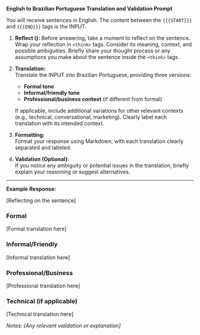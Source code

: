 **English to Brazilian Portuguese Translation and Validation Prompt**

You will receive sentences in English. The content between the `{{{START}}}` and `{{{END}}}` tags is the INPUT.

1. **Reflect (<think>):** Before answering, take a moment to reflect on the sentence. Wrap your reflection in `<think>` tags. Consider its meaning, context, and possible ambiguities. Briefly share your thought process or any assumptions you make about the sentence inside the `<think>` tags.
2. **Translation:**  
   Translate the INPUT into Brazilian Portuguese, providing three versions:  
   - **Formal tone**  
   - **Informal/friendly tone**  
   - **Professional/business context** (if different from formal)  

   If applicable, include additional variations for other relevant contexts (e.g., technical, conversational, marketing). Clearly label each translation with its intended context.

3. **Formatting:**  
   Format your response using Markdown, with each translation clearly separated and labeled.

4. **Validation (Optional):**  
   If you notice any ambiguity or potential issues in the translation, briefly explain your reasoning or suggest alternatives.

---

**Example Response:**

<think>[Reflecting on the sentence]</think>

### Formal
[Formal translation here]

### Informal/Friendly
[Informal translation here]

### Professional/Business
[Professional translation here]

### Technical (if applicable)
[Technical translation here]

*Notes: [Any relevant validation or explanation]*